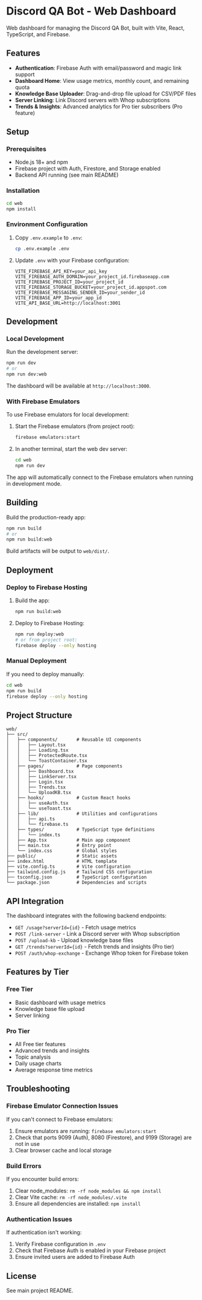 # Discord QA Bot - Web Dashboard

Web dashboard for managing the Discord QA Bot, built with Vite, React, TypeScript, and Firebase.

## Features

- **Authentication**: Firebase Auth with email/password and magic link support
- **Dashboard Home**: View usage metrics, monthly count, and remaining quota
- **Knowledge Base Uploader**: Drag-and-drop file upload for CSV/PDF files
- **Server Linking**: Link Discord servers with Whop subscriptions
- **Trends & Insights**: Advanced analytics for Pro tier subscribers (Pro feature)

## Setup

### Prerequisites

- Node.js 18+ and npm
- Firebase project with Auth, Firestore, and Storage enabled
- Backend API running (see main README)

### Installation

```bash
cd web
npm install
```

### Environment Configuration

1. Copy `.env.example` to `.env`:
   ```bash
   cp .env.example .env
   ```

2. Update `.env` with your Firebase configuration:
   ```
   VITE_FIREBASE_API_KEY=your_api_key
   VITE_FIREBASE_AUTH_DOMAIN=your_project_id.firebaseapp.com
   VITE_FIREBASE_PROJECT_ID=your_project_id
   VITE_FIREBASE_STORAGE_BUCKET=your_project_id.appspot.com
   VITE_FIREBASE_MESSAGING_SENDER_ID=your_sender_id
   VITE_FIREBASE_APP_ID=your_app_id
   VITE_API_BASE_URL=http://localhost:3001
   ```

## Development

### Local Development

Run the development server:

```bash
npm run dev
# or
npm run dev:web
```

The dashboard will be available at `http://localhost:3000`.

### With Firebase Emulators

To use Firebase emulators for local development:

1. Start the Firebase emulators (from project root):
   ```bash
   firebase emulators:start
   ```

2. In another terminal, start the web dev server:
   ```bash
   cd web
   npm run dev
   ```

The app will automatically connect to the Firebase emulators when running in development mode.

## Building

Build the production-ready app:

```bash
npm run build
# or
npm run build:web
```

Build artifacts will be output to `web/dist/`.

## Deployment

### Deploy to Firebase Hosting

1. Build the app:
   ```bash
   npm run build:web
   ```

2. Deploy to Firebase Hosting:
   ```bash
   npm run deploy:web
   # or from project root:
   firebase deploy --only hosting
   ```

### Manual Deployment

If you need to deploy manually:

```bash
cd web
npm run build
firebase deploy --only hosting
```

## Project Structure

```
web/
├── src/
│   ├── components/       # Reusable UI components
│   │   ├── Layout.tsx
│   │   ├── Loading.tsx
│   │   ├── ProtectedRoute.tsx
│   │   └── ToastContainer.tsx
│   ├── pages/            # Page components
│   │   ├── Dashboard.tsx
│   │   ├── LinkServer.tsx
│   │   ├── Login.tsx
│   │   ├── Trends.tsx
│   │   └── UploadKB.tsx
│   ├── hooks/            # Custom React hooks
│   │   ├── useAuth.tsx
│   │   └── useToast.tsx
│   ├── lib/              # Utilities and configurations
│   │   ├── api.ts
│   │   └── firebase.ts
│   ├── types/            # TypeScript type definitions
│   │   └── index.ts
│   ├── App.tsx           # Main app component
│   ├── main.tsx          # Entry point
│   └── index.css         # Global styles
├── public/               # Static assets
├── index.html            # HTML template
├── vite.config.ts        # Vite configuration
├── tailwind.config.js    # Tailwind CSS configuration
├── tsconfig.json         # TypeScript configuration
└── package.json          # Dependencies and scripts
```

## API Integration

The dashboard integrates with the following backend endpoints:

- `GET /usage?serverId={id}` - Fetch usage metrics
- `POST /link-server` - Link a Discord server with Whop subscription
- `POST /upload-kb` - Upload knowledge base files
- `GET /trends?serverId={id}` - Fetch trends and insights (Pro tier)
- `POST /auth/whop-exchange` - Exchange Whop token for Firebase token

## Features by Tier

### Free Tier
- Basic dashboard with usage metrics
- Knowledge base file upload
- Server linking

### Pro Tier
- All Free tier features
- Advanced trends and insights
- Topic analysis
- Daily usage charts
- Average response time metrics

## Troubleshooting

### Firebase Emulator Connection Issues

If you can't connect to Firebase emulators:

1. Ensure emulators are running: `firebase emulators:start`
2. Check that ports 9099 (Auth), 8080 (Firestore), and 9199 (Storage) are not in use
3. Clear browser cache and local storage

### Build Errors

If you encounter build errors:

1. Clear node_modules: `rm -rf node_modules && npm install`
2. Clear Vite cache: `rm -rf node_modules/.vite`
3. Ensure all dependencies are installed: `npm install`

### Authentication Issues

If authentication isn't working:

1. Verify Firebase configuration in `.env`
2. Check that Firebase Auth is enabled in your Firebase project
3. Ensure invited users are added to Firebase Auth

## License

See main project README.
